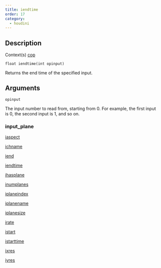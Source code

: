 ```yaml
---
title: iendtime
order: 17
category:
  - houdini
---
```


## Description

Context(s) [cop](../contexts/cop.html)

`float iendtime(int opinput)`

Returns the end time of the specified input.

## Arguments

`opinput`

The input number to read from, starting from 0. For example, the first input
is 0, the second input is 1, and so on.

### input_plane

[iaspect](iaspect.html)

[ichname](ichname.html)

[iend](iend.html)

[iendtime](iendtime.html)

[ihasplane](ihasplane.html)

[inumplanes](inumplanes.html)

[iplaneindex](iplaneindex.html)

[iplanename](iplanename.html)

[iplanesize](iplanesize.html)

[irate](irate.html)

[istart](istart.html)

[istarttime](istarttime.html)

[ixres](ixres.html)

[iyres](iyres.html)
